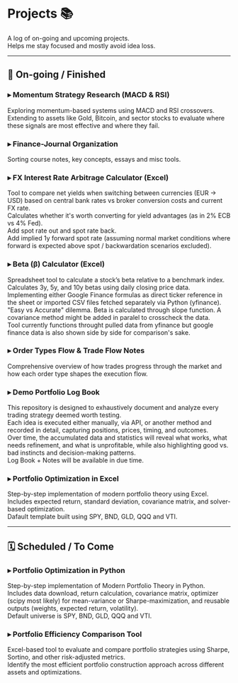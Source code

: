 # Projects 📚

A log of on-going and upcoming projects.  
Helps me stay focused and mostly avoid idea loss.

---

## 🔄 On-going / Finished

### ▸ Momentum Strategy Research (MACD & RSI)  
Exploring momentum-based systems using MACD and RSI crossovers.  
Extending to assets like Gold, Bitcoin, and sector stocks to evaluate where these signals are most effective and where they fail.

### ▸ Finance-Journal Organization  
Sorting course notes, key concepts, essays and misc tools.  

### ▸ FX Interest Rate Arbitrage Calculator (Excel)  
Tool to compare net yields when switching between currencies (EUR → USD) based on central bank rates vs broker conversion costs and current FX rate.  
Calculates whether it's worth converting for yield advantages (as in 2% ECB vs 4% Fed).  
Add spot rate out and spot rate back.  
Add implied 1y forward spot rate (assuming normal market conditions where forward is expected above spot / backwardation scenarios excluded).  

### ▸ Beta (β) Calculator (Excel)  
Spreadsheet tool to calculate a stock’s beta relative to a benchmark index. Calculates 3y, 5y, and 10y betas using daily closing price data.
Implementing either Google Finance formulas as direct ticker reference in the sheet or imported CSV files fetched separately via Python (yfinance). "Easy vs Accurate" dilemma. 
Beta is calculated through slope function. A covariance method might be added in paralel to crosscheck the data.  
Tool currently functions throught pulled data from yfinance but google finance data is also shown side by side for comparison's sake.

### ▸ Order Types Flow & Trade Flow Notes  
Comprehensive overview of how trades progress through the market and how each order type shapes the execution flow.

### ▸ Demo Portfolio Log Book 
This repository is designed to exhaustively document and analyze every trading strategy deemed worth testing.  
Each idea is executed either manually, via API, or another method and recorded in detail, capturing positions, prices, timing, and outcomes.  
Over time, the accumulated data and statistics will reveal what works, what needs refinement, and what is unprofitable, while also highlighting good vs. bad instincts and decision-making patterns.  
Log Book + Notes will be available in due time.  

### ▸ Portfolio Optimization in Excel  
Step-by-step implementation of modern portfolio theory using Excel.  
Includes expected return, standard deviation, covariance matrix, and solver-based optimization.  
Dafault template built using SPY, BND, GLD, QQQ and VTI.
  
---

## 🗓️ Scheduled / To Come

### ▸ Portfolio Optimization in Python
Step-by-step implementation of Modern Portfolio Theory in Python.  
Includes data download, return calculation, covariance matrix, optimizer (scipy most likely) for mean-variance or Sharpe-maximization, and reusable outputs (weights, expected return, volatility).  
Default universe is SPY, BND, GLD, QQQ and VTI.

### ▸ Portfolio Efficiency Comparison Tool  
Excel-based tool to evaluate and compare portfolio strategies using Sharpe, Sortino, and other risk-adjusted metrics.  
Identify the most efficient portfolio construction approach across different assets and optimizations.
